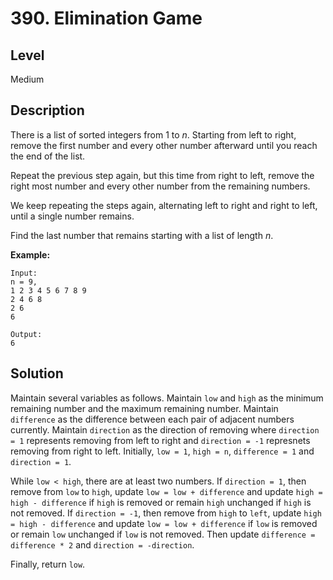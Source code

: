 # 390. Elimination Game
## Level
Medium

## Description
There is a list of sorted integers from 1 to *n*. Starting from left to right, remove the first number and every other number afterward until you reach the end of the list.

Repeat the previous step again, but this time from right to left, remove the right most number and every other number from the remaining numbers.

We keep repeating the steps again, alternating left to right and right to left, until a single number remains.

Find the last number that remains starting with a list of length *n*.

**Example:**
```
Input:
n = 9,
1 2 3 4 5 6 7 8 9
2 4 6 8
2 6
6

Output:
6
```

## Solution
Maintain several variables as follows. Maintain `low` and `high` as the minimum remaining number and the maximum remaining number. Maintain `difference` as the difference between each pair of adjacent numbers currently. Maintain `direction` as the direction of removing where `direction = 1` represents removing from left to right and `direction = -1` represnets removing from right to left. Initially, `low = 1`, `high = n`, `difference = 1` and `direction = 1`.

While `low < high`, there are at least two numbers. If `direction = 1`, then remove from `low` to `high`, update `low = low + difference` and update `high = high - difference` if `high` is removed or remain `high` unchanged if `high` is not removed. If `direction = -1`, then remove from `high` to `left`, update `high = high - difference` and update `low = low + difference` if `low` is removed or remain `low` unchanged if `low` is not removed. Then update `difference = difference * 2` and `direction = -direction`.

Finally, return `low`.

